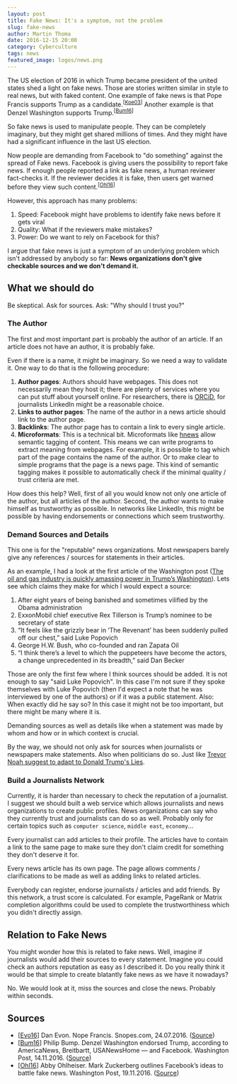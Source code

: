 ```yaml
---
layout: post
title: Fake News: It's a symptom, not the problem
slug: fake-news
author: Martin Thoma
date: 2016-12-15 20:00
category: Cyberculture
tags: news
featured_image: logos/news.png
---
```

The US election of 2016 in which Trump became president of the united states
shed a light on fake news. Those are stories written similar in style to real
news, but with faked content. One example of fake news is that Pope Francis
supports Trump as a candidate.<sup>[<a href="#ref-snopes-07-2016" name="ref-snopes-07-2016-anchor">Koe03</a>]</sup> Another example is that Denzel Washington supports Trump.<sup>[<a href="#ref-bump-11-2016" name="ref-bump-11-2016-anchor">Bum16</a>]</sup>

So fake news is used to manipulate people. They can be completely imaginary,
but they might get shared millions of times. And they might have had a
significant influence in the last US election.

Now people are demanding from Facebook to "do something" against the spread of
Fake news. Facebook is giving users the possibility to report fake news. If
enough people reported a link as fake news, a human reviewer fact-checks it. If
the reviewer decides it is fake, then users get warned before they view such
content.<sup>[<a href="#ref-ohlheiser-11-2016" name="ref-ohlheiser-11-2016-anchor">Ohl16</a>]</sup>

However, this approach has many problems:
<ol>
    <li>Speed: Facebook might have problems to identify fake news before it gets viral</li>
    <li>Quality: What if the reviewers make mistakes?</li>
    <li>Power: Do we want to rely on Facebook for this?</li>
</ol>

I argue that fake news is just a symptom of an underlying problem which isn't
addressed by anybody so far: **News organizations don't give checkable sources
and we don't demand it.**


## What we should do

Be skeptical. Ask for sources. Ask: "Why should I trust you?"


### The Author

The first and most important part is probably the author of an article. If an
article does not have an author, it is probably fake.

Even if there is a name, it might be imaginary. So we need a way to validate
it. One way to do that is the following procedure:

<ol>
    <li><b>Author pages</b>: Authors should have webpages. This does not
        necessarily mean they host it; there are plenty of services where you
        can put stuff about yourself online. For researchers, there is <a
        href="http://orcid.org/0000-0002-6517-1690">ORCiD</a>, for journalists LinkedIn might be a
        reasonable choice.</li>
    <li><b>Links to author pages</b>: The name of the author in a news article
        should link to the author page.</li>
    <li><b>Backlinks</b>: The author page has to contain a link to every single
        article.</li>
    <li><b>Microformats</b>: This is a technical bit. Microformats like
        <a href="http://microformats.org/wiki/hnews">hnews</a> allow semantic
        tagging of content. This means we can write programs to extract
        meaning from webpages. For example, it is possible to tag which
        part of the page contains the name of the author. Or to make clear
        to simple programs that the page is a news page. This kind of semantic
        tagging makes it possible to automatically check if the minimal quality
        / trust criteria are met.</li>
</ol>

How does this help? Well, first of all you would know not only one article of
the author, but all articles of the author. Second, the author wants to make
himself as trustworthy as possible. In networks like LinkedIn, this might be
possible by having endorsements or connections which seem trustworthy.


### Demand Sources and Details

This one is for the "reputable" news organizations. Most newspapers barely give
any references / sources for statements in their articles.

As an example, I had a look
at the first article of the Washington post (<a href="https://www.washingtonpost.com/politics/the-oil-and-gas-industry-is-quickly-amassing-power-in-trumps-washington/2016/12/14/0d4b26e2-c21c-11e6-9578-0054287507db_story.html">The oil and gas industry is quickly amassing power in Trump’s Washington</a>). Lets see which claims they make for which I would
expect a source:

1. After eight years of being banished and sometimes vilified by the Obama administration
2. ExxonMobil chief executive Rex Tillerson is Trump’s nominee to be secretary of state
3. “It feels like the grizzly bear in ‘The Revenant’ has been suddenly pulled off our chest,” said Luke Popovich
4. George H.W. Bush, who co-founded and ran Zapata Oil
5. “I think there’s a level to which the puppeteers have become the actors, a change unprecedented in its breadth,” said Dan Becker

Those are only the first few where I think sources should be added. It is not
enough to say "said Luke Popovich". In this case I'm not sure if they spoke
themselves with Luke Popovich (then I'd expect a note that he was interviewed
by one of the authors) or if it was a public statement. Also: When exactly did
he say so? In this case it might not be too important, but there might be many
where it is.

Demanding sources as well as details like when a statement was made by whom and
how or in which context is crucial.

By the way, we should not only ask for sources when journalists or newspapers
make statements. Also when politicians do so. Just like <a href="https://www.youtube.com/watch?v=9P1IVQJdVvE">Trevor Noah suggest to adapt to Donald Trump's Lies</a>.


### Build a Journalists Network

Currently, it is harder than necessary to check the reputation of a journalist.
I suggest we should built a web service which allows journalists and news
organizations to create public profiles. News organizations can say who they
currently trust and journalists can do so as well. Probably only for certain
topics such as `computer science`, `middle east`, `economy`...

Every journalist can add articles to their profile. The articles have to
contain a link to the same page to make sure they don't claim credit for
something they don't deserve it for.

Every news article has its own page. The page allows comments / clarifications
to be made as well as adding links to related articles.

Everybody can register, endorse journalists / articles and add friends. By this
network, a trust score is calculated. For example, PageRank or Matrix
completion algorithms could be used to complete the trustworthiness which you
didn't directly assign.


## Relation to Fake News

You might wonder how this is related to fake news. Well, imagine if journalists
would add their sources to every statement. Imagine you could check an authors
reputation as easy as I described it. Do you really think it would be that simple
to create blatantly fake news as we have it nowadays?

No. We would look at it, miss the sources and close the news. Probably within
seconds.


## Sources

* [<a href="#ref-snopes-07-2016-anchor" name="ref-snopes-07-2016">Evo16</a>] Dan Evon. Nope Francis. Snopes.com, 24.07.2016.
  (<a href="http://www.snopes.com/pope-francis-donald-trump-endorsement/">Source</a>)
* [<a href="#ref-bump-11-2016-anchor" name="ref-bump-11-2016">Bum16</a>] Philip Bump. Denzel Washington endorsed Trump, according to AmericaNews, Breitbartt, USANewsHome — and Facebook. Washington Post, 14.11.2016.
  (<a href="https://www.washingtonpost.com/news/the-fix/wp/2016/11/14/denzel-washington-endorsed-trump-according-to-americanews-breitbartt-usanewshome-and-facebook/">Source</a>)
* [<a href="#ref-ohlheiser-11-2016-anchor" name="ref-ohlheiser-11-2016">Ohl16</a>] Abby Ohlheiser. Mark Zuckerberg outlines Facebook’s ideas to battle fake news. Washington Post, 19.11.2016.
  (<a href="https://www.washingtonpost.com/news/the-intersect/wp/2016/11/19/mark-zuckerberg-outlines-facebooks-ideas-to-battle-fake-news/">Source</a>)
